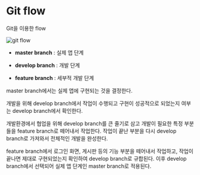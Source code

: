 # Git flow

Git을 이용한 flow



![git flow](https://nvie.com/img/git-model@2x.png)



* **master branch** : 실제 앱 단계
* **develop branch** : 개발 단계

* **feature branch** : 세부적 개발 단계

master branch에서는 실제 앱에 구현되는 것을 결정한다.

개발을 위해 develop branch에서 작업이 수행되고 구현이 성공적으로 되었는지 여부는 develop branch에서 확인한다.

개발환경에서 협업을 위해 develop branch를 큰 줄기로 삼고 개발이 필요한 특정 부분들을 feature branch로 떼어내서 작업한다. 작업이 끝난 부분을 다시 develop branch로 가져와서 전체적인 개발을 완성한다.

feature branch에서 로그인 화면, 게시판 등의 기능 부분을 떼어내서 작업하고, 작업이 끝나면 제대로 구현되었는지 확인하여 develop branch로 규합된다. 이후 develop branch에서 선택되어 실제 앱 단계인 master branch로 적용된다.









